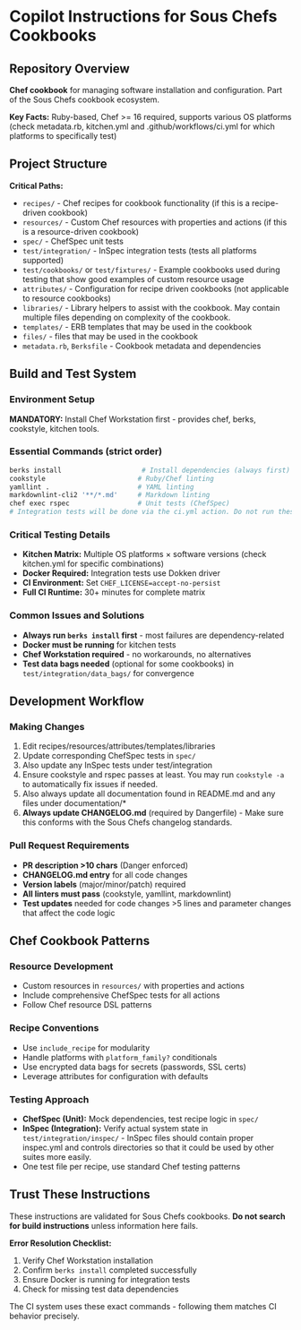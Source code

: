 # Copilot Instructions for Sous Chefs Cookbooks

## Repository Overview

**Chef cookbook** for managing software installation and configuration. Part of the Sous Chefs cookbook ecosystem.

**Key Facts:** Ruby-based, Chef >= 16 required, supports various OS platforms (check metadata.rb, kitchen.yml and .github/workflows/ci.yml for which platforms to specifically test)

## Project Structure

**Critical Paths:**
- `recipes/` - Chef recipes for cookbook functionality (if this is a recipe-driven cookbook)
- `resources/` - Custom Chef resources with properties and actions (if this is a resource-driven cookbook)
- `spec/` - ChefSpec unit tests
- `test/integration/` - InSpec integration tests (tests all platforms supported)
- `test/cookbooks/` or `test/fixtures/` - Example cookbooks used during testing that show good examples of custom resource usage
- `attributes/` - Configuration for recipe driven cookbooks (not applicable to resource cookbooks)
- `libraries/` - Library helpers to assist with the cookbook. May contain multiple files depending on complexity of the cookbook.
- `templates/` - ERB templates that may be used in the cookbook
- `files/` - files that may be used in the cookbook
- `metadata.rb`, `Berksfile` - Cookbook metadata and dependencies

## Build and Test System

### Environment Setup
**MANDATORY:** Install Chef Workstation first - provides chef, berks, cookstyle, kitchen tools.

### Essential Commands (strict order)
```bash
berks install                    # Install dependencies (always first)
cookstyle                       # Ruby/Chef linting
yamllint .                      # YAML linting  
markdownlint-cli2 '**/*.md'     # Markdown linting
chef exec rspec                 # Unit tests (ChefSpec)
# Integration tests will be done via the ci.yml action. Do not run these. Only check the action logs for issues after CI is done running.
```

### Critical Testing Details
- **Kitchen Matrix:** Multiple OS platforms × software versions (check kitchen.yml for specific combinations)
- **Docker Required:** Integration tests use Dokken driver
- **CI Environment:** Set `CHEF_LICENSE=accept-no-persist`
- **Full CI Runtime:** 30+ minutes for complete matrix

### Common Issues and Solutions
- **Always run `berks install` first** - most failures are dependency-related
- **Docker must be running** for kitchen tests
- **Chef Workstation required** - no workarounds, no alternatives
- **Test data bags needed** (optional for some cookbooks) in `test/integration/data_bags/` for convergence

## Development Workflow

### Making Changes
1. Edit recipes/resources/attributes/templates/libraries
2. Update corresponding ChefSpec tests in `spec/`
3. Also update any InSpec tests under test/integration
4. Ensure cookstyle and rspec passes at least. You may run `cookstyle -a` to automatically fix issues if needed.
5. Also always update all documentation found in README.md and any files under documentation/*
6. **Always update CHANGELOG.md** (required by Dangerfile) - Make sure this conforms with the Sous Chefs changelog standards.

### Pull Request Requirements
- **PR description >10 chars** (Danger enforced)
- **CHANGELOG.md entry** for all code changes
- **Version labels** (major/minor/patch) required
- **All linters must pass** (cookstyle, yamllint, markdownlint)
- **Test updates** needed for code changes >5 lines and parameter changes that affect the code logic

## Chef Cookbook Patterns

### Resource Development
- Custom resources in `resources/` with properties and actions
- Include comprehensive ChefSpec tests for all actions
- Follow Chef resource DSL patterns

### Recipe Conventions
- Use `include_recipe` for modularity
- Handle platforms with `platform_family?` conditionals
- Use encrypted data bags for secrets (passwords, SSL certs)
- Leverage attributes for configuration with defaults

### Testing Approach
- **ChefSpec (Unit):** Mock dependencies, test recipe logic in `spec/`
- **InSpec (Integration):** Verify actual system state in `test/integration/inspec/` - InSpec files should contain proper inspec.yml and controls directories so that it could be used by other suites more easily.
- One test file per recipe, use standard Chef testing patterns

## Trust These Instructions

These instructions are validated for Sous Chefs cookbooks. **Do not search for build instructions** unless information here fails.

**Error Resolution Checklist:**
1. Verify Chef Workstation installation
2. Confirm `berks install` completed successfully
3. Ensure Docker is running for integration tests
4. Check for missing test data dependencies

The CI system uses these exact commands - following them matches CI behavior precisely.
